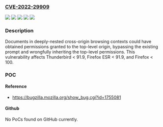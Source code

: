 ### [CVE-2022-29909](https://cve.mitre.org/cgi-bin/cvename.cgi?name=CVE-2022-29909)
![](https://img.shields.io/static/v1?label=Product&message=Firefox%20ESR&color=blue)
![](https://img.shields.io/static/v1?label=Product&message=Firefox&color=blue)
![](https://img.shields.io/static/v1?label=Product&message=Thunderbird&color=blue)
![](https://img.shields.io/static/v1?label=Version&message=n%2Fa&color=blue)
![](https://img.shields.io/static/v1?label=Vulnerability&message=Bypassing%20permission%20prompt%20in%20nested%20browsing%20contexts&color=brighgreen)

### Description

Documents in deeply-nested cross-origin browsing contexts could have obtained permissions granted to the top-level origin, bypassing the existing prompt and wrongfully inheriting the top-level permissions. This vulnerability affects Thunderbird < 91.9, Firefox ESR < 91.9, and Firefox < 100.

### POC

#### Reference
- https://bugzilla.mozilla.org/show_bug.cgi?id=1755081

#### Github
No PoCs found on GitHub currently.


